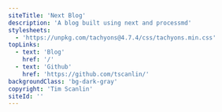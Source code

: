 ```yaml
---
siteTitle: 'Next Blog'
description: 'A blog built using next and processmd'
stylesheets:
  - 'https://unpkg.com/tachyons@4.7.4/css/tachyons.min.css'
topLinks:
  - text: 'Blog'
    href: '/'
  - text: 'Github'
    href: 'https://github.com/tscanlin/'
backgroundClass: 'bg-dark-gray'
copyright: 'Tim Scanlin'
siteId: ''
---
```


